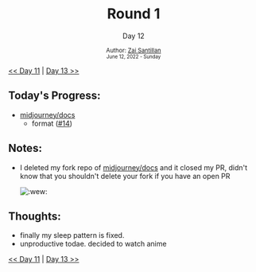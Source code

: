 <div align="center">
  <h1>Round 1</h1>
  <p>Day 12</p>

  <sub>
    Author: <a href="https://github.com/plskz" target="_blank">Zai Santillan</a>
    <br>
    <small>June 12, 2022 - Sunday</small>
  </sub>
</div>

[<< Day 11](day011.md) | [Day 13 >>](day013.md)

## Today's Progress:

- [midjourney/docs](https://github.com/midjourney/docs)
  - format ([#14](https://github.com/midjourney/docs/pull/14))

## Notes:

- I deleted my fork repo of [midjourney/docs](https://github.com/midjourney/docs) and it closed my PR, didn't know that you shouldn't delete your fork if you have an open PR

  ![:wew:](https://cdn.discordapp.com/emojis/1022021157798551572.png?size=56)

## Thoughts:

- finally my sleep pattern is fixed.
- unproductive todae. decided to watch anime

[<< Day 11](day011.md) | [Day 13 >>](day013.md)
